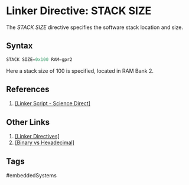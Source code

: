 # Linker Directive: STACK SIZE

The *STACK SIZE* directive specifies the software stack location and size.   

## Syntax
```c
STACK SIZE=0x100 RAM=gpr2
```  

Here a stack size of 100 is specified, located in RAM Bank 2.  

## References
1. [\[Linker Script - Science Direct\]](https://www.sciencedirect.com/topics/engineering/linker-script)  

## Other Links
1. [\[Linker Directives\]](../202202120014)  
2. [\[Binary vs Hexadecimal\]](../202110241835)

## Tags
#embeddedSystems
